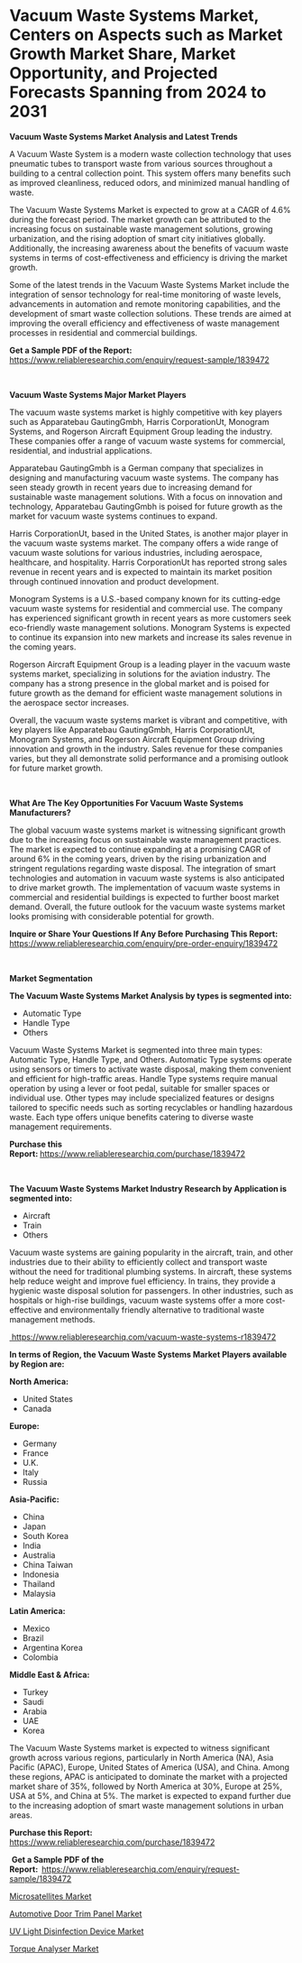 <p><h1>Vacuum Waste Systems Market, Centers on Aspects such as Market Growth Market Share, Market Opportunity, and Projected Forecasts Spanning from 2024 to 2031</h1></p><p><strong>Vacuum Waste Systems Market Analysis and Latest Trends</strong></p>
<p><p>A Vacuum Waste System is a modern waste collection technology that uses pneumatic tubes to transport waste from various sources throughout a building to a central collection point. This system offers many benefits such as improved cleanliness, reduced odors, and minimized manual handling of waste.</p><p>The Vacuum Waste Systems Market is expected to grow at a CAGR of 4.6% during the forecast period. The market growth can be attributed to the increasing focus on sustainable waste management solutions, growing urbanization, and the rising adoption of smart city initiatives globally. Additionally, the increasing awareness about the benefits of vacuum waste systems in terms of cost-effectiveness and efficiency is driving the market growth.</p><p>Some of the latest trends in the Vacuum Waste Systems Market include the integration of sensor technology for real-time monitoring of waste levels, advancements in automation and remote monitoring capabilities, and the development of smart waste collection solutions. These trends are aimed at improving the overall efficiency and effectiveness of waste management processes in residential and commercial buildings.</p></p>
<p><strong>Get a Sample PDF of the Report:&nbsp;</strong> <a href="https://www.reliableresearchiq.com/enquiry/request-sample/1839472">https://www.reliableresearchiq.com/enquiry/request-sample/1839472</a></p>
<p>&nbsp;</p>
<p><strong>Vacuum Waste Systems Major Market Players</strong></p>
<p><p>The vacuum waste systems market is highly competitive with key players such as Apparatebau GautingGmbh, Harris CorporationUt, Monogram Systems, and Rogerson Aircraft Equipment Group leading the industry. These companies offer a range of vacuum waste systems for commercial, residential, and industrial applications.</p><p>Apparatebau GautingGmbh is a German company that specializes in designing and manufacturing vacuum waste systems. The company has seen steady growth in recent years due to increasing demand for sustainable waste management solutions. With a focus on innovation and technology, Apparatebau GautingGmbh is poised for future growth as the market for vacuum waste systems continues to expand.</p><p>Harris CorporationUt, based in the United States, is another major player in the vacuum waste systems market. The company offers a wide range of vacuum waste solutions for various industries, including aerospace, healthcare, and hospitality. Harris CorporationUt has reported strong sales revenue in recent years and is expected to maintain its market position through continued innovation and product development.</p><p>Monogram Systems is a U.S.-based company known for its cutting-edge vacuum waste systems for residential and commercial use. The company has experienced significant growth in recent years as more customers seek eco-friendly waste management solutions. Monogram Systems is expected to continue its expansion into new markets and increase its sales revenue in the coming years.</p><p>Rogerson Aircraft Equipment Group is a leading player in the vacuum waste systems market, specializing in solutions for the aviation industry. The company has a strong presence in the global market and is poised for future growth as the demand for efficient waste management solutions in the aerospace sector increases.</p><p>Overall, the vacuum waste systems market is vibrant and competitive, with key players like Apparatebau GautingGmbh, Harris CorporationUt, Monogram Systems, and Rogerson Aircraft Equipment Group driving innovation and growth in the industry. Sales revenue for these companies varies, but they all demonstrate solid performance and a promising outlook for future market growth.</p></p>
<p>&nbsp;</p>
<p><strong>What Are The Key Opportunities For Vacuum Waste Systems Manufacturers?</strong></p>
<p><p>The global vacuum waste systems market is witnessing significant growth due to the increasing focus on sustainable waste management practices. The market is expected to continue expanding at a promising CAGR of around 6% in the coming years, driven by the rising urbanization and stringent regulations regarding waste disposal. The integration of smart technologies and automation in vacuum waste systems is also anticipated to drive market growth. The implementation of vacuum waste systems in commercial and residential buildings is expected to further boost market demand. Overall, the future outlook for the vacuum waste systems market looks promising with considerable potential for growth.</p></p>
<p><strong>Inquire or Share Your Questions If Any Before Purchasing This Report:</strong> <a href="https://www.reliableresearchiq.com/enquiry/pre-order-enquiry/1839472">https://www.reliableresearchiq.com/enquiry/pre-order-enquiry/1839472</a></p>
<p>&nbsp;</p>
<p><strong>Market Segmentation</strong></p>
<p><strong>The Vacuum Waste Systems Market Analysis by types is segmented into:</strong></p>
<p><ul><li>Automatic Type</li><li>Handle Type</li><li>Others</li></ul></p>
<p><p>Vacuum Waste Systems Market is segmented into three main types: Automatic Type, Handle Type, and Others. Automatic Type systems operate using sensors or timers to activate waste disposal, making them convenient and efficient for high-traffic areas. Handle Type systems require manual operation by using a lever or foot pedal, suitable for smaller spaces or individual use. Other types may include specialized features or designs tailored to specific needs such as sorting recyclables or handling hazardous waste. Each type offers unique benefits catering to diverse waste management requirements.</p></p>
<p><strong>Purchase this Report:&nbsp;</strong><a href="https://www.reliableresearchiq.com/purchase/1839472">https://www.reliableresearchiq.com/purchase/1839472</a></p>
<p>&nbsp;</p>
<p><strong>The Vacuum Waste Systems Market Industry Research by Application is segmented into:</strong></p>
<p><ul><li>Aircraft</li><li>Train</li><li>Others</li></ul></p>
<p><p>Vacuum waste systems are gaining popularity in the aircraft, train, and other industries due to their ability to efficiently collect and transport waste without the need for traditional plumbing systems. In aircraft, these systems help reduce weight and improve fuel efficiency. In trains, they provide a hygienic waste disposal solution for passengers. In other industries, such as hospitals or high-rise buildings, vacuum waste systems offer a more cost-effective and environmentally friendly alternative to traditional waste management methods.</p></p>
<p><a href="https://www.reliableresearchiq.com/vacuum-waste-systems-r1839472">&nbsp;https://www.reliableresearchiq.com/vacuum-waste-systems-r1839472</a></p>
<p><strong>In terms of Region, the Vacuum Waste Systems Market Players available by Region are:</strong></p>
<p>
    <p> <strong> North America: </strong>
        <ul>
            <li>United States</li>
            <li>Canada</li>
        </ul>
        </p> 
    <p> <strong> Europe: </strong>
        <ul>
            <li>Germany</li>
            <li>France</li>
            <li>U.K.</li>
            <li>Italy</li>
            <li>Russia</li>
        </ul>
        </p> 
    <p> <strong> Asia-Pacific: </strong>
        <ul>
            <li>China</li>
            <li>Japan</li>
            <li>South Korea</li>
            <li>India</li>
            <li>Australia</li>
            <li>China Taiwan</li>
            <li>Indonesia</li>
            <li>Thailand</li>
            <li>Malaysia</li>
        </ul>
        </p> 
    <p> <strong> Latin America: </strong>
        <ul>
            <li>Mexico</li>
            <li>Brazil</li>
            <li>Argentina Korea</li>
            <li>Colombia</li>
        </ul>
        </p> 
    <p> <strong> Middle East & Africa: </strong>
        <ul>
            <li>Turkey</li>
            <li>Saudi</li>
            <li>Arabia</li>
            <li>UAE</li>
            <li>Korea</li>
        </ul>
    </p>
    </p>
<p><p>The Vacuum Waste Systems market is expected to witness significant growth across various regions, particularly in North America (NA), Asia Pacific (APAC), Europe, United States of America (USA), and China. Among these regions, APAC is anticipated to dominate the market with a projected market share of 35%, followed by North America at 30%, Europe at 25%, USA at 5%, and China at 5%. The market is expected to expand further due to the increasing adoption of smart waste management solutions in urban areas.</p></p>
<p><strong>Purchase this Report: </strong><a href="https://www.reliableresearchiq.com/purchase/1839472">https://www.reliableresearchiq.com/purchase/1839472</a></p>
<p>&nbsp;<strong>Get a Sample PDF of the Report:&nbsp;&nbsp;</strong><a href="https://www.reliableresearchiq.com/enquiry/request-sample/1839472">https://www.reliableresearchiq.com/enquiry/request-sample/1839472</a></p>
<p><strong></strong></p>
<p><p><a href="https://github.com/msLonKoss78/Market-Research-Report-List-1/blob/main/microsatellites-market.md">Microsatellites Market</a></p><p><a href="https://www.linkedin.com/pulse/automotive-door-trim-panel-market-global-regional-analysis-1ksxe?trackingId=CxBxeQDjTYC7z06D%2BkdElQ%3D%3D">Automotive Door Trim Panel Market</a></p><p><a href="https://github.com/lairestrong/Market-Research-Report-List-1/blob/main/uv-light-disinfection-device-market.md">UV Light Disinfection Device Market</a></p><p><a href="https://www.linkedin.com/pulse/torque-analyser-market-global-insights-sales-trends-2024-2031-5ufte?trackingId=6E5eUUGuRyCBH%2BVxnzLFjw%3D%3D">Torque Analyser Market</a></p></p>